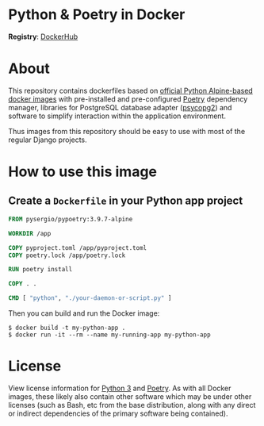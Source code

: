 # Python & Poetry in Docker

**Registry**: [DockerHub](https://hub.docker.com/r/pysergio/pypoetry)


# About

This repository contains dockerfiles based on [official Python Alpine-based docker images](https://hub.docker.com/_/python?tab=tags&page=1&name=alpine) with pre-installed and pre-configured
[Poetry](https://python-poetry.org/) dependency manager, libraries for PostgreSQL database adapter ([psycopg2](https://pypi.org/project/psycopg2/)) and
software to simplify interaction within the application environment.

Thus images from this repository should be easy to use with most of the regular Django projects. 


# How to use this image

## Create a `Dockerfile` in your Python app project

```dockerfile
FROM pysergio/pypoetry:3.9.7-alpine

WORKDIR /app

COPY pyproject.toml /app/pyproject.toml
COPY poetry.lock /app/poetry.lock

RUN poetry install

COPY . .

CMD [ "python", "./your-daemon-or-script.py" ]
```

Then you can build and run the Docker image:

```console
$ docker build -t my-python-app .
$ docker run -it --rm --name my-running-app my-python-app
```

# License

View license information for [Python 3](https://docs.python.org/3/license.html) and [Poetry](https://github.com/python-poetry/poetry/blob/master/LICENSE). As with all Docker images, these likely also contain other software which may be under other licenses (such as Bash, etc from the base distribution, along with any direct or indirect dependencies of the primary software being contained).

